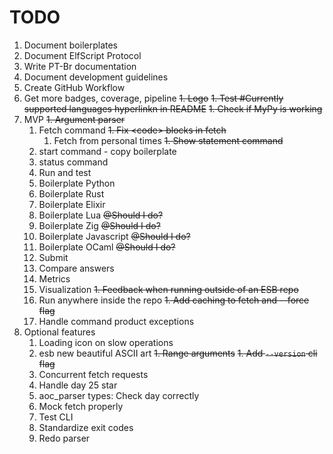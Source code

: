 # TODO
1. Document boilerplates
1. Document ElfScript Protocol
1. Write PT-Br documentation
1. Document development guidelines
1. Create GitHub Workflow
1. Get more badges, coverage, pipeline
~~1. Logo~~
~~1. Test #Currently supported languages hyperlinkn in README~~
~~1. Check if MyPy is working~~
1. MVP
    ~~1. Argument parser~~
    1. Fetch command
        ~~1. Fix \<code\> blocks in fetch~~
        1. Fetch from personal times
    ~~1. Show statement command~~
    1. start command - copy boilerplate
    1. status command
    1. Run and test
    1. Boilerplate Python
    1. Boilerplate Rust
    1. Boilerplate Elixir
    1. Boilerplate Lua ~~@Should I do?~~
    1. Boilerplate Zig ~~@Should I do?~~
    1. Boilerplate Javascript ~~@Should I do?~~
    1. Boilerplate OCaml ~~@Should I do?~~
    1. Submit
    1. Compare answers
    1. Metrics
    1. Visualization
    ~~1. Feedback when running outside of an ESB repo~~
    1. Run anywhere inside the repo
    ~~1. Add caching to fetch and --force flag~~
    1. Handle command product exceptions
1. Optional features
    1. Loading icon on slow operations
    1. esb new beautiful ASCII art
    ~~1. Range arguments~~
    ~~1. Add `--version` cli flag~~
    1. Concurrent fetch requests
    1. Handle day 25 star
    1. aoc_parser types: Check day correctly
    1. Mock fetch properly
    1. Test CLI
    1. Standardize exit codes
    1. Redo parser
